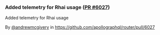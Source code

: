 ### Added telemetry for Rhai usage ([PR #6027](https://github.com/apollographql/router/pull/6027))

Added telemetry for Rhai usage

By [@andrewmcgivery](https://github.com/andrewmcgivery) in https://github.com/apollographql/router/pull/6027
